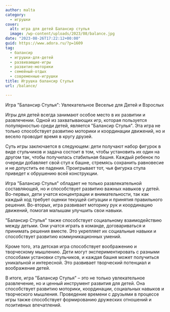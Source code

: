 ```yaml
---
author: malta
category:
  - игрушки
cover:
  alt: игра для детей Балансир стулья
  image: /wp-content/uploads/2023/08/balance.jpg
date: "2023-08-26T17:22:12+00:00"
guid: https://www.adora.ru/?p=1609
tag:
  - балансир
  - игрушки-для-детей
  - развивающие-игры
  - развитие-моторики
  - семейный-отдых
  - современные-игрушки
title: Игрушка балансир Стулья
url: /balance/

---
```

Игра "Балансир Стулья": Увлекательное Веселье для Детей и Взрослых

Игры для детей всегда занимают особое место в их развитии и развлечении. Одной из захватывающих игр, которая пользуется популярностью среди детей, является "Балансир Стулья". Эта игра не только способствует развитию моторики и координации движений, но и весело проводит время в кругу друзей.

Суть игры заключается в следующем: дети получают набор фигурок в виде стульчиков и задача состоит в том, чтобы установить их один на другом так, чтобы получилась стабильная башня. Каждый ребенок по очереди добавляет свой стул к башне, стремясь сохранить равновесие и не допустить ее падения. Проигрывает тот, чья фигурка стула приведет к обрушению всей конструкции.

Игра "Балансир Стулья" обладает не только развлекательной составляющей, но и способствует развитию важных навыков у детей. Во-первых, дети учатся концентрации и внимательности, так как каждый ход требует оценки текущей ситуации и принятия правильного решения. Во-вторых, игра развивает моторику рук и координацию движений, помогая малышам улучшить свои навыки.

"Балансир Стулья" также способствует социальному взаимодействию между детьми. Они учатся играть в команде, договариваться и принимать решения вместе. Это укрепляет их социальные навыки и способствует развитию коммуникационных умений.

Кроме того, эта детская игра способствует воображению и творческому мышлению. Дети могут экспериментировать с разными способами установки стульчиков, и каждая башня может получиться уникальной и интересной. Это развивает творческий потенциал и воображение детей.

В итоге, игра "Балансир Стулья" – это не только увлекательное развлечение, но и ценный инструмент развития для детей. Она способствует развитию моторики, координации, социальных навыков и творческого мышления. Проведение времени с друзьями в процессе игры также способствует формированию дружеских отношений и позитивных впечатлений.
